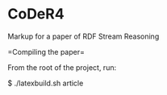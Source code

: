 # CoDeR4
Markup for a paper of RDF Stream Reasoning

=Compiling the paper=

From the root of the project, run:

$ ./latexbuild.sh article